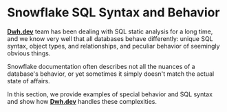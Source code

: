 # Snowflake SQL Syntax and Behavior

[**Dwh.dev**](https://dwh.dev/) team has been dealing with SQL static analysis for a long time, and we know very well that all databases behave differently: unique SQL syntax, object types, and relationships, and peculiar behavior of seemingly obvious things.

Snowflake documentation often describes not all the nuances of a database's behavior, or yet sometimes it simply doesn't match the actual state of affairs.

In this section, we provide examples of special behavior and SQL syntax and show how [**Dwh.dev**](https://dwh.dev) handles these complexities.
